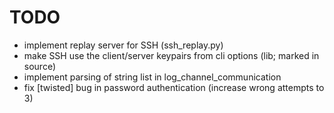 TODO
====

* implement replay server for SSH (ssh_replay.py)
* make SSH use the client/server keypairs from cli options (lib; marked in source)
* implement parsing of string list in log_channel_communication
* fix [twisted] bug in password authentication (increase wrong attempts to 3)
